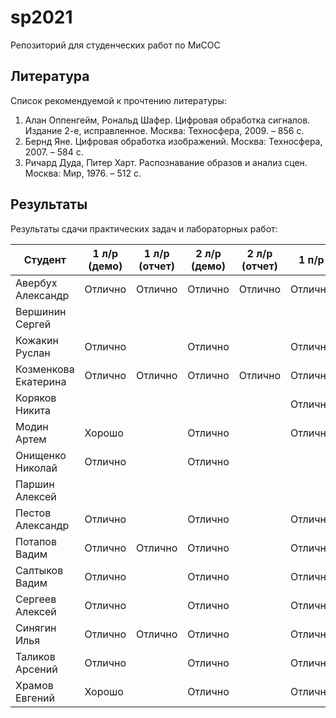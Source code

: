 # sp2021
Репозиторий для студенческих работ по МиСОС

Литература
----------
Список рекомендуемой к прочтению литературы:
1. Алан Оппенгейм, Рональд Шафер. Цифровая обработка сигналов. Издание 2-е, исправленное. Москва: Техносфера, 2009. – 856 с.
2. Бернд Яне. Цифровая обработка изображений. Москва: Техносфера, 2007. – 584 с.
3. Ричард Дуда, Питер Харт. Распознавание образов и анализ сцен. Москва: Мир, 1976. – 512 с.

Результаты
----------

Результаты сдачи практических задач и лабораторных работ:

| Студент              | 1 л/р (демо) | 1 л/р (отчет) | 2 л/р (демо) | 2 л/р (отчет) |  1 п/р  |  2 п/р  |  3 п/р  |
| -------------------- | ------------ | ------------- | ------------ | ------------- | ------- | ------- | ------- |
| Авербух Александр    | Отлично      | Отлично       | Отлично      | Отлично       | Отлично | Отлично | Отлично |
| Вершинин Сергей      |              |               |              |               |         |         |         |
| Кожакин Руслан       | Отлично      |               | Отлично      |               | Отлично | Отлично | Отлично |
| Козменкова Екатерина | Отлично      | Отлично       | Отлично      | Отлично       | Отлично | Отлично | Отлично |
| Коряков Никита       |              |               |              |               | Отлично | Отлично | Отлично |
| Модин Артем          | Хорошо       |               | Отлично      |               | Отлично |         |         |
| Онищенко Николай     | Отлично      |               | Отлично      |               |         |         |         |
| Паршин Алексей       |              |               |              |               |         |         |         |
| Пестов Александр     | Отлично      |               | Отлично      |               | Отлично | Хорошо  | Отлично |
| Потапов Вадим        | Отлично      | Отлично       | Отлично      |               | Отлично | Хорошо  | Отлично |
| Салтыков Вадим       | Отлично      |               | Отлично      |               | Отлично | Отлично | Отлично |
| Сергеев Алексей      | Отлично      |               | Отлично      |               | Отлично | Отлично | Отлично |
| Синягин Илья         | Отлично      | Отлично       | Отлично      |               | Отлично | Отлично | Отлично |
| Таликов Арсений      | Отлично      |               | Отлично      |               | Отлично | Отлично |         |
| Храмов Евгений       | Хорошо       |               | Отлично      |               | Отлично | Хорошо  | Отлично |

